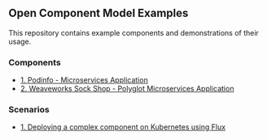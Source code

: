 ## Open Component Model Examples

This repository contains example components and demonstrations of their usage.

### Components
- [1. Podinfo - Microservices Application](./components/podinfo-microservices)
- [2. Weaveworks Sock Shop - Polyglot Microservices Application](./components/weave-sock-shop)

### Scenarios
- [1. Deploying a complex component on Kubernetes using Flux](./kubernetes/podify-walkthrough)

